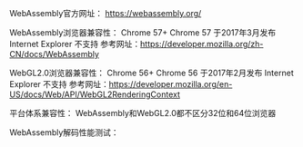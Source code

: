WebAssembly官方网址： https://webassembly.org/

WebAssembly浏览器兼容性：
    Chrome 57+  Chrome 57 于2017年3月发布
    Internet Explorer 不支持
参考网址：https://developer.mozilla.org/zh-CN/docs/WebAssembly

WebGL2.0浏览器兼容性：
    Chrome 56+  Chrome 56 于2017年2月发布
    Internet Explorer 不支持
参考网址：https://developer.mozilla.org/en-US/docs/Web/API/WebGL2RenderingContext

平台体系兼容性：
    WebAssembly和WebGL2.0都不区分32位和64位浏览器

WebAssembly解码性能测试：






